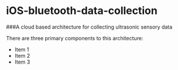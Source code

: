 # iOS-bluetooth-data-collection

###A cloud based  architecture for collecting ultrasonic sensory data



There are three primary components to this architecture:
- Item 1
- Item 2
- Item 3
